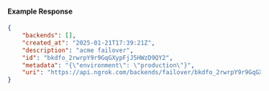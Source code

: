<!-- Code generated for API Clients. DO NOT EDIT. -->

#### Example Response

```json
{
	"backends": [],
	"created_at": "2025-01-21T17:39:21Z",
	"description": "acme failover",
	"id": "bkdfo_2rwrpY9r9GqGXypFjJ5HWzD9QY2",
	"metadata": "{\"environment\": \"production\"}",
	"uri": "https://api.ngrok.com/backends/failover/bkdfo_2rwrpY9r9GqGXypFjJ5HWzD9QY2"
}
```
